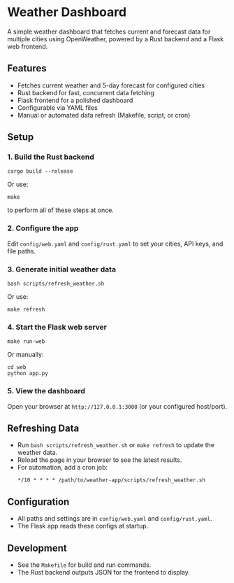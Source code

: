 # Weather Dashboard

A simple weather dashboard that fetches current and forecast data for multiple cities using OpenWeather, powered by a Rust backend and a Flask web frontend.

## Features
- Fetches current weather and 5-day forecast for configured cities
- Rust backend for fast, concurrent data fetching
- Flask frontend for a polished dashboard
- Configurable via YAML files
- Manual or automated data refresh (Makefile, script, or cron)

## Setup

### 1. Build the Rust backend
```
cargo build --release
```
Or use:
```
make
```
to perform all of these steps at once.

### 2. Configure the app
Edit `config/web.yaml` and `config/rust.yaml` to set your cities, API keys, and file paths.

### 3. Generate initial weather data
```
bash scripts/refresh_weather.sh
```
Or use:
```
make refresh
```

### 4. Start the Flask web server
```
make run-web
```
Or manually:
```
cd web
python app.py
```

### 5. View the dashboard
Open your browser at `http://127.0.0.1:3000` (or your configured host/port).

## Refreshing Data
- Run `bash scripts/refresh_weather.sh` or `make refresh` to update the weather data.
- Reload the page in your browser to see the latest results.
- For automation, add a cron job:
  ```
  */10 * * * * /path/to/weather-app/scripts/refresh_weather.sh
  ```

## Configuration
- All paths and settings are in `config/web.yaml` and `config/rust.yaml`.
- The Flask app reads these configs at startup.

## Development
- See the `Makefile` for build and run commands.
- The Rust backend outputs JSON for the frontend to display.